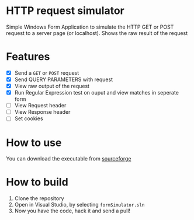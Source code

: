HTTP request simulator
==========================

Simple Windows Form Application to simulate the HTTP GET or POST request to a server page (or localhost). Shows the raw result of the request

Features
============
- [x] Send a `GET` or `POST` request
- [x] Send QUERY PARAMETERS with request
- [x] View raw output of the request
- [x] Run Regular Expression test on ouput and view matches in seperate form
- [ ] View Request header
- [ ] View Response header
- [ ] Set cookies

How to use
============
You can download the executable from [sourceforge](https://sourceforge.net/projects/getpostrequestsimulator/)

How to build
==============
1. Clone the repository
2. Open in Visual Studio, by selecting `formSimulator.sln`
3. Now you have the code, hack it and send a pull!
